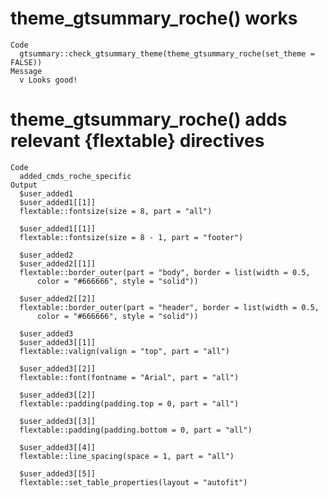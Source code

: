 # theme_gtsummary_roche() works

    Code
      gtsummary::check_gtsummary_theme(theme_gtsummary_roche(set_theme = FALSE))
    Message
      v Looks good!

# theme_gtsummary_roche() adds relevant {flextable} directives

    Code
      added_cmds_roche_specific
    Output
      $user_added1
      $user_added1[[1]]
      flextable::fontsize(size = 8, part = "all")
      
      $user_added1[[1]]
      flextable::fontsize(size = 8 - 1, part = "footer")
      
      $user_added2
      $user_added2[[1]]
      flextable::border_outer(part = "body", border = list(width = 0.5, 
          color = "#666666", style = "solid"))

      $user_added2[[2]]
      flextable::border_outer(part = "header", border = list(width = 0.5, 
          color = "#666666", style = "solid"))
      
      $user_added3
      $user_added3[[1]]
      flextable::valign(valign = "top", part = "all")
      
      $user_added3[[2]]
      flextable::font(fontname = "Arial", part = "all")
      
      $user_added3[[2]]
      flextable::padding(padding.top = 0, part = "all")
      
      $user_added3[[3]]
      flextable::padding(padding.bottom = 0, part = "all")
      
      $user_added3[[4]]
      flextable::line_spacing(space = 1, part = "all")
      
      $user_added3[[5]]
      flextable::set_table_properties(layout = "autofit")
      
